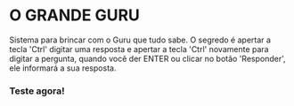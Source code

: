 # O GRANDE GURU
 
Sistema para brincar com o Guru que tudo sabe.
O segredo é apertar a tecla 'Ctrl' digitar uma resposta e apertar a tecla 'Ctrl' novamente para digitar a pergunta, quando você der ENTER ou clicar no botão 'Responder', ele informará a sua resposta.

### Teste agora!
